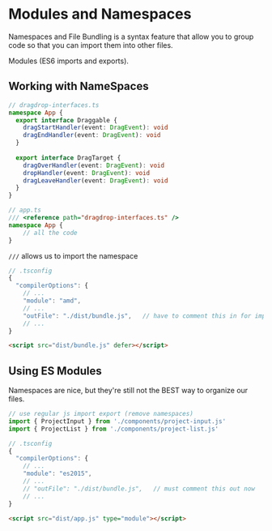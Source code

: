 # Modules and Namespaces

Namespaces and File Bundling is a syntax feature that allow you to group code so that you can import them into other files.

Modules (ES6 imports and exports).


## Working with NameSpaces

```ts
// dragdrop-interfaces.ts
namespace App {
  export interface Draggable {
    dragStartHandler(event: DragEvent): void
    dragEndHandler(event: DragEvent): void
  }
  
  export interface DragTarget {
    dragOverHandler(event: DragEvent): void
    dropHandler(event: DragEvent): void
    dragLeaveHandler(event: DragEvent): void
  }
}

// app.ts
/// <reference path="dragdrop-interfaces.ts" />
namespace App {
    // all the code
}
```
`///` allows us to import the namespace

```js
// .tsconfig
{
  "compilerOptions": {
    // ...
    "module": "amd", 
    // ...
    "outFile": "./dist/bundle.js",   // have to comment this in for imports to work
    // ...
}
```

```html
<script src="dist/bundle.js" defer></script>
```

## Using ES Modules
Namespaces are nice, but they're still not the BEST way to organize our files.

```js
// use regular js import export (remove namespaces)
import { ProjectInput } from './components/project-input.js'
import { ProjectList } from './components/project-list.js'

// .tsconfig
{
  "compilerOptions": {
    // ...
    "module": "es2015", 
    // ...
    // "outFile": "./dist/bundle.js",   // must comment this out now
    // ...
}
```

```html
<script src="dist/app.js" type="module"></script>
```
